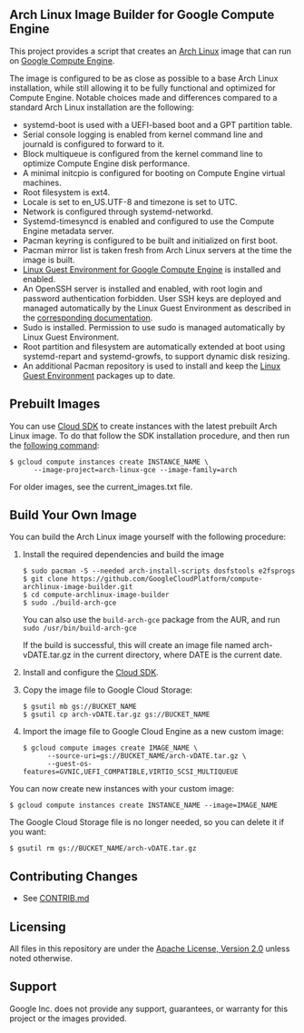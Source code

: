 ## Arch Linux Image Builder for Google Compute Engine

This project provides a script that creates an [Arch
Linux](https://www.archlinux.org/) image that can run on [Google Compute
Engine](https://cloud.google.com/compute/).

The image is configured to be as close as possible to a base Arch Linux
installation, while still allowing it to be fully functional and optimized for
Compute Engine.  Notable choices made and differences compared to a standard
Arch Linux installation are the following:

- systemd-boot is used with a UEFI-based boot and a GPT partition table.
- Serial console logging is enabled from kernel command line and journald is
  configured to forward to it.
- Block multiqueue is configured from the kernel command line to optimize
  Compute Engine disk performance.
- A minimal initcpio is configured for booting on Compute Engine virtual
  machines.
- Root filesystem is ext4.
- Locale is set to en_US.UTF-8 and timezone is set to UTC.
- Network is configured through systemd-networkd.
- Systemd-timesyncd is enabled and configured to use the Compute Engine metadata
  server.
- Pacman keyring is configured to be built and initialized on first boot.
- Pacman mirror list is taken fresh from Arch Linux servers at the time the
  image is built.
- [Linux Guest Environment for Google Compute
  Engine](https://github.com/GoogleCloudPlatform/compute-image-packages) is
  installed and enabled.
- An OpenSSH server is installed and enabled, with root login and password
  authentication forbidden.  User SSH keys are deployed and managed
  automatically by the Linux Guest Environment as described in the
  [corresponding
  documentation](https://cloud.google.com/compute/docs/instances/connecting-to-instance).
- Sudo is installed.  Permission to use sudo is managed automatically by Linux
  Guest Environment.
- Root partition and filesystem are automatically extended at boot using
  systemd-repart and systemd-growfs, to support dynamic disk resizing.
- An additional Pacman repository is used to install and keep the [Linux Guest
  Environment](https://aur.archlinux.org/packages/google-compute-engine/)
  packages up to date.

## Prebuilt Images

You can use [Cloud SDK](https://cloud.google.com/sdk/docs/) to create instances
with the latest prebuilt Arch Linux image.  To do that follow the SDK
installation procedure, and then run the [following
command](https://cloud.google.com/sdk/gcloud/reference/compute/instances/create):

```console
$ gcloud compute instances create INSTANCE_NAME \
      --image-project=arch-linux-gce --image-family=arch
```

For older images, see the current_images.txt file.

## Build Your Own Image

You can build the Arch Linux image yourself with the following procedure:

1.  Install the required dependencies and build the image

    ```console
    $ sudo pacman -S --needed arch-install-scripts dosfstools e2fsprogs
    $ git clone https://github.com/GoogleCloudPlatform/compute-archlinux-image-builder.git
    $ cd compute-archlinux-image-builder
    $ sudo ./build-arch-gce
    ```

    You can also use the `build-arch-gce` package from the AUR, and run
    `sudo /usr/bin/build-arch-gce`

    If the build is successful, this will create an image file named
    arch-vDATE.tar.gz in the current directory, where DATE is the current date.

2.  Install and configure the [Cloud SDK](https://cloud.google.com/sdk/docs/).

3.  Copy the image file to Google Cloud Storage:

    ```console
    $ gsutil mb gs://BUCKET_NAME
    $ gsutil cp arch-vDATE.tar.gz gs://BUCKET_NAME
    ```

4.  Import the image file to Google Cloud Engine as a new custom image:

    ```console
    $ gcloud compute images create IMAGE_NAME \
          --source-uri=gs://BUCKET_NAME/arch-vDATE.tar.gz \
          --guest-os-features=GVNIC,UEFI_COMPATIBLE,VIRTIO_SCSI_MULTIQUEUE
    ```

You can now create new instances with your custom image:

```console
$ gcloud compute instances create INSTANCE_NAME --image=IMAGE_NAME
```

The Google Cloud Storage file is no longer needed, so you can delete it if you
want:

```console
$ gsutil rm gs://BUCKET_NAME/arch-vDATE.tar.gz
```

## Contributing Changes

* See [CONTRIB.md](CONTRIB.md)

## Licensing

All files in this repository are under the [Apache License, Version
2.0](LICENSE) unless noted otherwise.

## Support

Google Inc. does not provide any support, guarantees, or warranty for this
project or the images provided.
